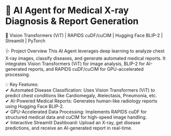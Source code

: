 # 📌 AI Agent for Medical X-ray Diagnosis & Report Generation

🚀 Vision Transformers (ViT) | RAPIDS cuDF/cuCIM | Hugging Face BLIP-2 | Streamlit | PyTorch

🩺 Project Overview
This AI Agent leverages deep learning to analyze chest X-ray images, classify diseases, and generate automated medical reports. It integrates Vision Transformers (ViT) for image analysis, BLIP-2 for AI-generated reports, and RAPIDS cuDF/cuCIM for GPU-accelerated processing.

💡 Key Features:<br>
 ✔ Automated Disease Classification: Uses Vision Transformers (ViT) to predict chest conditions like Cardiomegaly, Atelectasis, Pneumonia, etc. <br>
 ✔ AI-Powered Medical Reports: Generates human-like radiology reports using Hugging Face BLIP-2.<br>
 ✔ GPU-Accelerated Data Processing: Implements RAPIDS cuDF for structured medical data and cuCIM for high-speed image handling.<br>
 ✔ Interactive Streamlit Dashboard: Upload an X-ray, get disease predictions, and receive an AI-generated report in real-time.<br>

